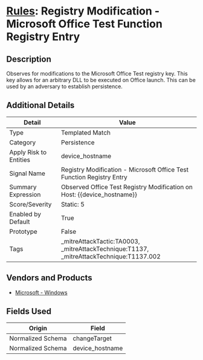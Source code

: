 # [Rules](README.md): Registry Modification - Microsoft Office Test Function Registry Entry

## Description
Observes for modifications to the Microsoft Office Test registry key. This key allows for an arbitrary DLL to be executed on Office launch. This can be used by an adversary to establish persistence.

## Additional Details
|Detail|Value|
|----|----|
|Type|Templated Match|
|Category|Persistence|
|Apply Risk to Entities|device_hostname|
|Signal Name|Registry Modification - Microsoft Office Test Function Registry Entry|
|Summary Expression|Observed Office Test Registry Modification on Host: {{device_hostname}}|
|Score/Severity|Static: 5|
|Enabled by Default|True|
|Prototype|False|
|Tags|_mitreAttackTactic:TA0003, _mitreAttackTechnique:T1137, _mitreAttackTechnique:T1137.002|
## Vendors and Products
- [Microsoft - Windows](../products/1ff7546c-cb36-4a24-87f7-89d2cecc5761.md)


## Fields Used

|Origin|Field|
|----|----|
|Normalized Schema|changeTarget|
|Normalized Schema|device_hostname|


